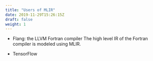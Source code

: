 ```yaml
---
title: "Users of MLIR"
date: 2019-11-29T15:26:15Z
draft: false
weight: 1
---
```



  * Flang: the LLVM Fortran compiler
  The high level IR of the Fortran compiler is modeled using MLIR.

  * TensorFlow
